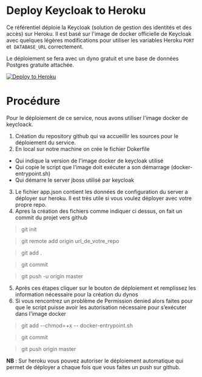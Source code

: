 ﻿# Deploy Keycloak to Heroku


Ce référentiel déploie la Keycloak (solution de gestion des identités et des accès) sur Heroku. Il est basé sur l'image de docker officielle de Keycloak avec quelques légères modifications pour utiliser les variables Heroku `PORT` et` DATABASE_URL` correctement.

Le déploiement se fera avec un dyno gratuit et une base de données Postgres gratuite attachée.

[![Deploy to Heroku](https://www.herokucdn.com/deploy/button.svg)](https://heroku.com/deploy)

# Procédure
Pour le déploiement de ce service, nous avons utiliser l'image docker de keycloack. 

1. Création du repository github qui va accueillir les sources pour le déploiement du service.
2. En local sur notre machine on crée le fichier Dokerfile 
- Qui indique la version de l'image docker de keycloak utilisé
- Qui copie le script que l'image doit exécuter a son démarrage (docker-entrypoint.sh)
- Qui démarre le server jboss utilisé par keycloak 
3. Le fichier app.json contient les données de configuration du server a déployer sur heroku. Il est très utile si vous voulez déployer avec votre propre repo.
4. Apres la création des fichiers comme indiquer ci dessus, on fait un commit du projet vers github
>git init

>git remote add origin url_de_votre_repo

>git add .

>git commit

>git push -u origin master 

5. Après ces étapes cliquer sur le bouton de déploiement et remplissez les information nécessaire pour la création du dynos
6. Si vous rencontrez un problème de Permission denied alors faites pour que le script puisse avoir les autorisation nécessaire pour s’exécuter dans l'image docker

>git add --chmod=+x -- docker-entrypoint.sh

>git commit 

>git push origin master


**NB** : Sur heroku vous pouvez autoriser le déploiement automatique  qui permet de déployer a chaque fois que vous faites un push sur github.

